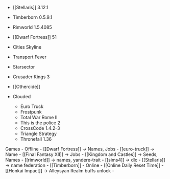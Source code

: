 

- [[Stellaris]] 3.12.1
- Timberborn 0.5.9.1
- Rimworld 1.5.4085
- [[Dwarf Fortress]] 51
- Cities Skyline
- Transport Fever
- Starsector
- Crusader Kings 3
- [[Othercide]]

- Clouded
	- Euro Truck
	- Frostpunk
	- Total War Rome II
	- This is the police 2
	- CrossCode 1.4.2-3
	- Triangle Strategy
	- Thronefall 1.36

Games
		- Offline
			- [[Dwarf Fortress]] -> Names, Jobs
			- [[euro-truck]] -> Name
			- [[Final Fantasy XII]] -> Jobs
			- [[Kingdom and Castles]] -> Seeds, Names
			- [[rimworld]] -> names, yandere-trait
			- [[sims4]] -> dlc
			- [[Stellaris]] -> name federation
			- [[Timberborn]]
		- Online
			- [[Online Daily Reset Time]]
			- [[Honkai Impact]] -> Alleysyan Realm buffs unlock
			- 